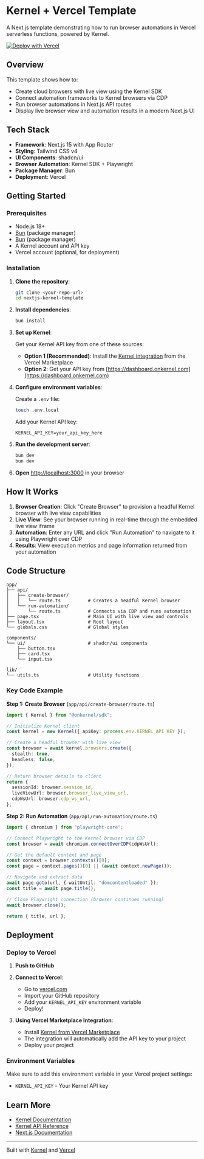 # Kernel + Vercel Template

A Next.js template demonstrating how to run browser automations in Vercel serverless functions, powered by Kernel.

[![Deploy with Vercel](https://vercel.com/button)](https://vercel.com/new/clone?repository-url=https%3A%2F%2Fgithub.com%2Fonkernel%2Fkernel-nextjs-template&project-name=kernel-nextjs-template&repository-name=kernel-nextjs-template&products=%5B%7B%22type%22%3A%22integration%22%2C%22integrationSlug%22%3A%22kernel%22%2C%22productSlug%22%3A%22kernel%22%2C%22protocol%22%3A%22other%22%7D%5D)

## Overview

This template shows how to:

- Create cloud browsers with live view using the Kernel SDK
- Connect automation frameworks to Kernel browsers via CDP
- Run browser automations in Next.js API routes
- Display live browser view and automation results in a modern Next.js UI

## Tech Stack

- **Framework**: Next.js 15 with App Router
- **Styling**: Tailwind CSS v4
- **UI Components**: shadcn/ui
- **Browser Automation**: Kernel SDK + Playwright
- **Package Manager**: Bun
- **Deployment**: Vercel

## Getting Started

### Prerequisites

- Node.js 18+
- [Bun](https://bun.sh) (package manager)
- [Bun](https://bun.sh) (package manager)
- A Kernel account and API key
- Vercel account (optional, for deployment)

### Installation

1. **Clone the repository**:

   ```bash
   git clone <your-repo-url>
   cd nextjs-kernel-template
   ```

2. **Install dependencies**:

   ```bash
   bun install
   ```

3. **Set up Kernel**:

   Get your Kernel API key from one of these sources:

   - **Option 1 (Recommended)**: Install the [Kernel integration](https://vercel.com/integrations/kernel) from the Vercel Marketplace
   - **Option 2**: Get your API key from [https://dashboard.onkernel.com](https://dashboard.onkernel.com)

4. **Configure environment variables**:

   Create a `.env` file:

   ```bash
   touch .env.local
   ```

   Add your Kernel API key:

   ```
   KERNEL_API_KEY=your_api_key_here
   ```

5. **Run the development server**:

   ```bash
   bun dev
   bun dev
   ```

6. **Open** [http://localhost:3000](http://localhost:3000) in your browser

## How It Works

1. **Browser Creation**: Click "Create Browser" to provision a headful Kernel browser with live view capabilities
2. **Live View**: See your browser running in real-time through the embedded live view iframe
3. **Automation**: Enter any URL and click "Run Automation" to navigate to it using Playwright over CDP
4. **Results**: View execution metrics and page information returned from your automation

## Code Structure

```
app/
├── api/
│   ├── create-browser/
│   │   └── route.ts          # Creates a headful Kernel browser
│   └── run-automation/
│       └── route.ts          # Connects via CDP and runs automation
├── page.tsx                  # Main UI with live view and controls
├── layout.tsx                # Root layout
└── globals.css               # Global styles

components/
└── ui/                       # shadcn/ui components
    ├── button.tsx
    ├── card.tsx
    └── input.tsx

lib/
└── utils.ts                  # Utility functions
```

### Key Code Example

**Step 1: Create Browser** (`app/api/create-browser/route.ts`)

```typescript
import { Kernel } from "@onkernel/sdk";

// Initialize Kernel client
const kernel = new Kernel({ apiKey: process.env.KERNEL_API_KEY });

// Create a headful browser with live view
const browser = await kernel.browsers.create({
  stealth: true,
  headless: false,
});

// Return browser details to client
return {
  sessionId: browser.session_id,
  liveViewUrl: browser.browser_live_view_url,
  cdpWsUrl: browser.cdp_ws_url,
};
```

**Step 2: Run Automation** (`app/api/run-automation/route.ts`)

```typescript
import { chromium } from "playwright-core";

// Connect Playwright to the Kernel browser via CDP
const browser = await chromium.connectOverCDP(cdpWsUrl);

// Get the default context and page
const context = browser.contexts()[0];
const page = context.pages()[0] || (await context.newPage());

// Navigate and extract data
await page.goto(url, { waitUntil: "domcontentloaded" });
const title = await page.title();

// Close Playwright connection (browser continues running)
await browser.close();

return { title, url };
```

## Deployment

### Deploy to Vercel

1. **Push to GitHub**

2. **Connect to Vercel**:

   - Go to [vercel.com](https://vercel.com)
   - Import your GitHub repository
   - Add your `KERNEL_API_KEY` environment variable
   - Deploy!

3. **Using Vercel Marketplace Integration**:
   - Install [Kernel from Vercel Marketplace](https://vercel.com/integrations/kernel)
   - The integration will automatically add the API key to your project
   - Deploy your project

### Environment Variables

Make sure to add this environment variable in your Vercel project settings:

- `KERNEL_API_KEY` - Your Kernel API key

## Learn More

- [Kernel Documentation](https://docs.onkernel.com)
- [Kernel API Reference](https://docs.onkernel.com/api-reference)
- [Next.js Documentation](https://nextjs.org/docs)

---

Built with [Kernel](https://dashboard.onkernel.com) and [Vercel](https://vercel.com)
